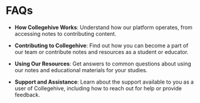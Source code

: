 
# FAQs

- **How Collegehive Works**: Understand how our platform operates, from accessing notes to contributing content.

- **Contributing to Collegehive**: Find out how you can become a part of our team or contribute notes and resources as a student or educator.

- **Using Our Resources**: Get answers to common questions about using our notes and educational materials for your studies.

- **Support and Assistance**: Learn about the support available to you as a user of Collegehive, including how to reach out for help or provide feedback.
